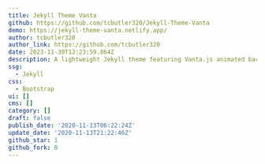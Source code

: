 ```yaml
---
title: Jekyll Theme Vanta
github: https://github.com/tcbutler320/Jekyll-Theme-Vanta
demo: https://jekyll-theme-vanta.netlify.app/
author: tcbutler320
author_link: https://github.com/tcbutler320
date: 2023-11-30T12:23:59.864Z
description: A lightweight Jekyll theme featuring Vanta.js animated backgrounds
ssg:
  - Jekyll
css:
  - Bootstrap
ui: []
cms: []
category: []
draft: false
publish_date: '2020-11-13T06:22:24Z'
update_date: '2020-11-13T21:22:46Z'
github_star: 1
github_fork: 0
---
```

